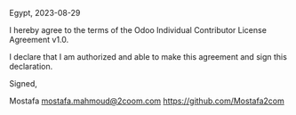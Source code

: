 Egypt, 2023-08-29

I hereby agree to the terms of the Odoo Individual Contributor License
Agreement v1.0.

I declare that I am authorized and able to make this agreement and sign this
declaration.

Signed,

Mostafa  mostafa.mahmoud@2coom.com  https://github.com/Mostafa2com
